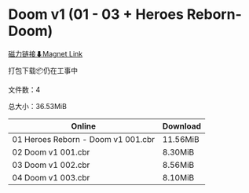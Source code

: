 # Doom v1 (01 - 03 + Heroes Reborn- Doom)

[磁力链接⬇Magnet Link](magnet:?xt=urn:btih:2e28b59e3272986c66dc1ecf6acb0142e56ffc4a&dn=Doom%20v1%20%2801%20-%2003%20%2B%20Heroes%20Reborn-%20Doom%29)

打包下载📦仍在工事中

文件数：4

总大小：36.53MiB

Online | Download
--- | ---
01 Heroes Reborn - Doom v1 001.cbr | 11.56MiB
02 Doom v1 001.cbr | 8.30MiB
03 Doom v1 002.cbr | 8.56MiB
04 Doom v1 003.cbr | 8.10MiB